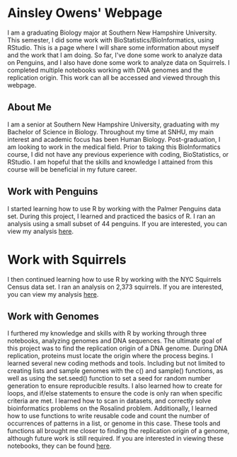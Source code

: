 # Ainsley Owens' Webpage

I am a graduating Biology major at Southern New Hampshire University. This semester, I did some work with BioStatistics/BioInformatics, using RStudio. This is a page where I will share some information about myself and the work that I am doing. So far, I've done some work to analyze data on Penguins, and I also have done some work to analyze data on Squirrels. I completed multiple notebooks working with DNA genomes and the replication origin. This work can all be accessed and viewed through this webpage. 

## About Me

I am a senior at Southern New Hampshire University, graduating with my Bachelor of Science in Biology. Throughout my time at SNHU, my main interest and academic focus has been Human Biology. Post-graduation, I am looking to work in the medical field. Prior to taking this BioInformatics course, I did not have any previous experience with coding, BioStatistics, or RStudio. I am hopeful that the skills and knowledge I attained from this course will be beneficial in my future career.

## Work with Penguins

I started learning how to use R by working with the Palmer Penguins data set. During this project, I learned and practiced the basics of R. I ran an analysis using a small subset of 44 penguins. If you are interested, you can view my analysis [here](https://ainsleyowens.github.io/BioStatisticsAnalysis/PalmerPenguinsAnalysis.html).
# Work with Squirrels
I then continued learning how to use R by working with the NYC Squirrels Census data set. I ran an analysis on 2,373 squirrels. If you are interested, you can view my analysis [here](https://ainsleyowens.github.io/BioStatisticsAnalysis/SquirrelAnalysis.html).

## Work with Genomes

I furthered my knowledge and skills with R by working through three notebooks, analyzing genomes and DNA sequences. The ultimate goal of this project was to find the replication origin of a DNA genome. During DNA replication, proteins must locate the origin where the process begins. I learned several new coding methods and tools. Including but not limited to creating lists and sample genomes with the c() and sample() functions, as well as using the set.seed() function to set a seed for random number generation to ensure reproducible results. I also learned how to create for loops, and if/else statements to ensure the code is only ran when specific criteria are met. I learned how to scan in datasets, and correctly solve bioinformatics problems on the Rosalind problem. Additionally, I learned how to use functions to write reusable code and count the number of occurrences of patterns in a list, or genome in this case. These tools and functions all brought me closer to finding the replication origin of a genome, although future work is still required.
If you are interested in viewing these notebooks, they can be found [here](https://github.com/agmath/BIO4ST1_Group3/blob/485f6320f8096e5f3555465a16db2478533c25ae/Replication_Ainsley_Owens.html). 
